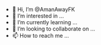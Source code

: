 - 👋 Hi, I’m @AmanAwayFK
- 👀 I’m interested in ...
- 🌱 I’m currently learning ...
- 💞️ I’m looking to collaborate on ...
- 📫 How to reach me ...

<!---
AmanAwayFK/AmanAwayFK is a ✨ special ✨ repository because its `README.md` (this file) appears on your GitHub profile.
You can click the Preview link to take a look at your changes.
--->
